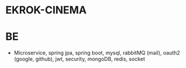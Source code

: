 # EKROK-CINEMA
# BE
- Microservice, spring jpa, spring boot, mysql, rabbitMQ (mail), oauth2 (google, github), jwt, security, mongoDB, redis, socket
